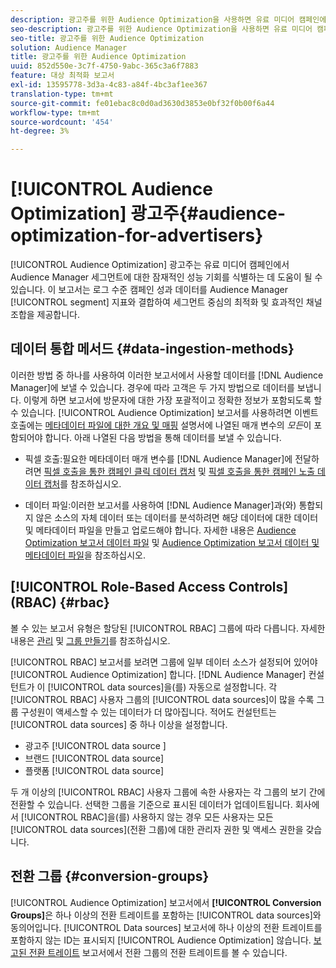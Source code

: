 ```yaml
---
description: 광고주를 위한 Audience Optimization을 사용하면 유료 미디어 캠페인에서 Audience Manager 세그먼트에 대한 잠재적인 성능 기회를 식별할 수 있습니다. 이 보고서는 로그 수준 캠페인 성과 데이터를 Audience Manager 세그먼트 지표와 결합하여 세그먼트 중심의 최적화 및 효과적인 채널 조합을 제공합니다.
seo-description: 광고주를 위한 Audience Optimization을 사용하면 유료 미디어 캠페인에서 Audience Manager 세그먼트에 대한 잠재적인 성능 기회를 식별할 수 있습니다. 이 보고서는 로그 수준 캠페인 성과 데이터를 Audience Manager 세그먼트 지표와 결합하여 세그먼트 중심의 최적화 및 효과적인 채널 조합을 제공합니다.
seo-title: 광고주를 위한 Audience Optimization
solution: Audience Manager
title: 광고주를 위한 Audience Optimization
uuid: 852d550e-3c7f-4750-9abc-365c3a6f7883
feature: 대상 최적화 보고서
exl-id: 13595778-3d3a-4c83-a84f-4bc3af1ee367
translation-type: tm+mt
source-git-commit: fe01ebac8c0d0ad3630d3853e0bf32f0b00f6a44
workflow-type: tm+mt
source-wordcount: '454'
ht-degree: 3%

---
```


# [!UICONTROL Audience Optimization] 광고주{#audience-optimization-for-advertisers}

[!UICONTROL Audience Optimization] 광고주는 유료 미디어 캠페인에서 Audience Manager 세그먼트에 대한 잠재적인 성능 기회를 식별하는 데 도움이 될 수 있습니다. 이 보고서는 로그 수준 캠페인 성과 데이터를 Audience Manager [!UICONTROL segment] 지표와 결합하여 세그먼트 중심의 최적화 및 효과적인 채널 조합을 제공합니다.

## 데이터 통합 메서드 {#data-ingestion-methods}

이러한 방법 중 하나를 사용하여 이러한 보고서에서 사용할 데이터를 [!DNL Audience Manager]에 보낼 수 있습니다. 경우에 따라 고객은 두 가지 방법으로 데이터를 보냅니다. 이렇게 하면 보고서에 방문자에 대한 가장 포괄적이고 정확한 정보가 포함되도록 할 수 있습니다. [!UICONTROL Audience Optimization] 보고서를 사용하려면 이벤트 호출에는 [메타데이터 파일에 대한 개요 및 매핑](../../../reporting/audience-optimization-reports/metadata-files-intro/metadata-file-overview.md) 설명서에 나열된 매개 변수의 *모든*&#x200B;이 포함되어야 합니다. 아래 나열된 다음 방법을 통해 데이터를 보낼 수 있습니다.

* 픽셀 호출:필요한 메타데이터 매개 변수를 [!DNL Audience Manager]에 전달하려면 [픽셀 호출을 통한 캠페인 클릭 데이터 캡처](../../../integration/media-data-integration/click-data-pixels.md) 및 [픽셀 호출을 통한 캠페인 노출 데이터 캡처](../../../integration/media-data-integration/impression-data-pixels.md)를 참조하십시오.

* 데이터 파일:이러한 보고서를 사용하여 [!DNL Audience Manager]과(와) 통합되지 않은 소스의 자체 데이터 또는 데이터를 분석하려면 해당 데이터에 대한 데이터 및 메타데이터 파일을 만들고 업로드해야 합니다. 자세한 내용은 [Audience Optimization 보고서 데이터 파일](../../../reporting/audience-optimization-reports/metadata-files-intro/datafiles-intro.md) 및 [Audience Optimization 보고서 데이터 및 메타데이터 파일](../../../reporting/audience-optimization-reports/metadata-files-intro/metadata-files-intro.md)을 참조하십시오.

## [!UICONTROL Role-Based Access Controls] (RBAC)  {#rbac}

볼 수 있는 보고서 유형은 할당된 [!UICONTROL RBAC] 그룹에 따라 다릅니다. 자세한 내용은 [관리](../../../features/administration/administration-overview.md) 및 [그룹 만들기](../../../features/administration/administration-overview.md#create-group)를 참조하십시오.

[!UICONTROL RBAC] 보고서를 보려면 그룹에 일부 데이터 소스가 설정되어 있어야  [!UICONTROL Audience Optimization] 합니다. [!DNL Audience Manager] 컨설턴트가 이 [!UICONTROL data sources]을(를) 자동으로 설정합니다. 각 [!UICONTROL RBAC] 사용자 그룹의 [!UICONTROL data sources]이 많을 수록 그룹 구성원이 액세스할 수 있는 데이터가 더 많아집니다. 적어도 컨설턴트는 [!UICONTROL data sources] 중 하나 이상을 설정합니다.

* 광고주 [!UICONTROL data source ]
* 브랜드 [!UICONTROL data source]
* 플랫폼 [!UICONTROL data source]

두 개 이상의 [!UICONTROL RBAC] 사용자 그룹에 속한 사용자는 각 그룹의 보기 간에 전환할 수 있습니다. 선택한 그룹을 기준으로 표시된 데이터가 업데이트됩니다. 회사에서 [!UICONTROL RBAC]을(를) 사용하지 않는 경우 모든 사용자는 모든 [!UICONTROL data sources](전환 그룹)에 대한 관리자 권한 및 액세스 권한을 갖습니다.

## 전환 그룹 {#conversion-groups}

[!UICONTROL Audience Optimization] 보고서에서 **[!UICONTROL Conversion Groups]**&#x200B;은 하나 이상의 전환 트레이트를 포함하는 [!UICONTROL data sources]와 동의어입니다. [!UICONTROL Data sources] 보고서에 하나 이상의 전환 트레이트를 포함하지 않는 ID는 표시되지  [!UICONTROL Audience Optimization] 않습니다. [보고된 전환 트레이트](../../../reporting/audience-optimization-reports/aor-advertisers/reported-conversion-traits.md) 보고서에서 전환 그룹의 전환 트레이트를 볼 수 있습니다.
